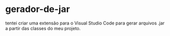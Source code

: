 # gerador-de-jar
tentei criar uma extensão para o Visual Studio Code para gerar arquivos .jar a partir das classes do meu projeto.
